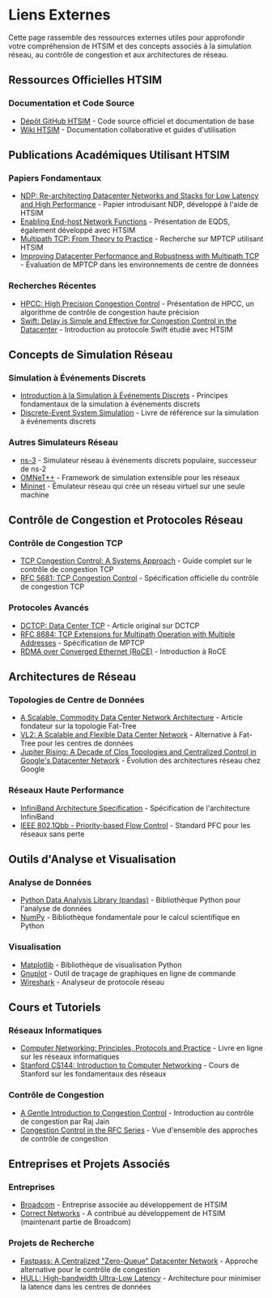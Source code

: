 # Liens Externes

Cette page rassemble des ressources externes utiles pour approfondir votre compréhension de HTSIM et des concepts associés à la simulation réseau, au contrôle de congestion et aux architectures de réseau.

## Ressources Officielles HTSIM

### Documentation et Code Source

- [Dépôt GitHub HTSIM](https://github.com/Broadcom/csg-htsim) - Code source officiel et documentation de base
- [Wiki HTSIM](https://github.com/Broadcom/csg-htsim/wiki) - Documentation collaborative et guides d'utilisation

## Publications Académiques Utilisant HTSIM

### Papiers Fondamentaux

- [NDP: Re-architecting Datacenter Networks and Stacks for Low Latency and High Performance](http://nets.cs.pub.ro/~costin/files/ndp.pdf) - Papier introduisant NDP, développé à l'aide de HTSIM
- [Enabling End-host Network Functions](http://nets.cs.pub.ro/~costin/files/eqds.pdf) - Présentation de EQDS, également développé avec HTSIM
- [Multipath TCP: From Theory to Practice](http://nets.cs.pub.ro/~costin/files/mptcp-nsdi.pdf) - Recherche sur MPTCP utilisant HTSIM
- [Improving Datacenter Performance and Robustness with Multipath TCP](http://nets.cs.pub.ro/~costin/files/mptcp_dc_sigcomm.pdf) - Évaluation de MPTCP dans les environnements de centre de données

### Recherches Récentes

- [HPCC: High Precision Congestion Control](https://liyuliang001.github.io/publications/hpcc.pdf) - Présentation de HPCC, un algorithme de contrôle de congestion haute précision
- [Swift: Delay is Simple and Effective for Congestion Control in the Datacenter](https://dl.acm.org/doi/pdf/10.1145/3387514.3406591) - Introduction au protocole Swift étudié avec HTSIM

## Concepts de Simulation Réseau

### Simulation à Événements Discrets

- [Introduction à la Simulation à Événements Discrets](https://www.sciencedirect.com/topics/computer-science/discrete-event-simulation) - Principes fondamentaux de la simulation à événements discrets
- [Discrete-Event System Simulation](https://www.pearson.com/en-us/subject-catalog/p/discrete-event-system-simulation/P200000003546) - Livre de référence sur la simulation à événements discrets

### Autres Simulateurs Réseau

- [ns-3](https://www.nsnam.org/) - Simulateur réseau à événements discrets populaire, successeur de ns-2
- [OMNeT++](https://omnetpp.org/) - Framework de simulation extensible pour les réseaux
- [Mininet](http://mininet.org/) - Émulateur réseau qui crée un réseau virtuel sur une seule machine

## Contrôle de Congestion et Protocoles Réseau

### Contrôle de Congestion TCP

- [TCP Congestion Control: A Systems Approach](https://tcpcc.systemsapproach.org/) - Guide complet sur le contrôle de congestion TCP
- [RFC 5681: TCP Congestion Control](https://datatracker.ietf.org/doc/html/rfc5681) - Spécification officielle du contrôle de congestion TCP

### Protocoles Avancés

- [DCTCP: Data Center TCP](https://dl.acm.org/doi/10.1145/1851182.1851192) - Article original sur DCTCP
- [RFC 8684: TCP Extensions for Multipath Operation with Multiple Addresses](https://datatracker.ietf.org/doc/html/rfc8684) - Spécification de MPTCP
- [RDMA over Converged Ethernet (RoCE)]([https://www.ibm.com/docs/en/spectrum-scale/5.1.3?topic=considerations-rdma-over-converged-ethernet-roce](https://www.ibm.com/docs/fr/i/7.5.0?topic=concepts-rdma-over-converged-ethernet)) - Introduction à RoCE

## Architectures de Réseau

### Topologies de Centre de Données

- [A Scalable, Commodity Data Center Network Architecture](https://dl.acm.org/doi/10.1145/1402958.1402967) - Article fondateur sur la topologie Fat-Tree
- [VL2: A Scalable and Flexible Data Center Network](https://dl.acm.org/doi/10.1145/1594977.1592576) - Alternative à Fat-Tree pour les centres de données
- [Jupiter Rising: A Decade of Clos Topologies and Centralized Control in Google's Datacenter Network](https://dl.acm.org/doi/10.1145/2785956.2787508) - Évolution des architectures réseau chez Google

### Réseaux Haute Performance

- [InfiniBand Architecture Specification](https://www.infinibandta.org/ibta-specification/) - Spécification de l'architecture InfiniBand
- [IEEE 802.1Qbb - Priority-based Flow Control](https://www.ieee802.org/1/pages/802.1bb.html) - Standard PFC pour les réseaux sans perte

## Outils d'Analyse et Visualisation

### Analyse de Données

- [Python Data Analysis Library (pandas)](https://pandas.pydata.org/) - Bibliothèque Python pour l'analyse de données
- [NumPy](https://numpy.org/) - Bibliothèque fondamentale pour le calcul scientifique en Python

### Visualisation

- [Matplotlib](https://matplotlib.org/) - Bibliothèque de visualisation Python
- [Gnuplot](http://www.gnuplot.info/) - Outil de traçage de graphiques en ligne de commande
- [Wireshark](https://www.wireshark.org/) - Analyseur de protocole réseau

## Cours et Tutoriels

### Réseaux Informatiques

- [Computer Networking: Principles, Protocols and Practice](https://www.computer-networking.info/) - Livre en ligne sur les réseaux informatiques
- [Stanford CS144: Introduction to Computer Networking](https://cs144.github.io/) - Cours de Stanford sur les fondamentaux des réseaux

### Contrôle de Congestion

- [A Gentle Introduction to Congestion Control](https://www.cse.wustl.edu/~jain/cis788-95/ftp/tcpip_cong/index.html) - Introduction au contrôle de congestion par Raj Jain
- [Congestion Control in the RFC Series](https://datatracker.ietf.org/doc/html/draft-ietf-tcpm-rfc8312bis-00) - Vue d'ensemble des approches de contrôle de congestion


## Entreprises et Projets Associés

### Entreprises

- [Broadcom](https://www.broadcom.com/) - Entreprise associée au développement de HTSIM
- [Correct Networks](https://correctnetworks.com/) - A contribué au développement de HTSIM (maintenant partie de Broadcom)

### Projets de Recherche

- [Fastpass: A Centralized "Zero-Queue" Datacenter Network](https://dl.acm.org/doi/10.1145/2740070.2626309) - Approche alternative pour le contrôle de congestion
- [HULL: High-bandwidth Ultra-Low Latency](https://dl.acm.org/doi/10.1145/2228298.2228315) - Architecture pour minimiser la latence dans les centres de données


